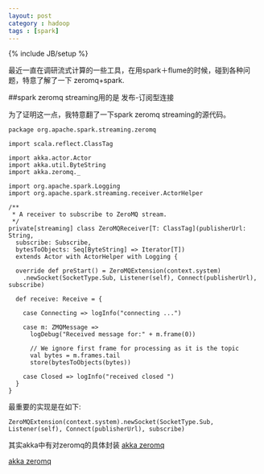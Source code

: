```yaml
---
layout: post
category : hadoop
tags : [spark]
---
```

{% include JB/setup %}


最近一直在调研流式计算的一些工具，在用spark＋flume的时候，碰到各种问题，特意了解了一下 zeromq+spark.

##spark zeromq streaming用的是 发布-订阅型连接

为了证明这一点，我特意翻了一下spark zeromq streaming的源代码。


    package org.apache.spark.streaming.zeromq

    import scala.reflect.ClassTag

    import akka.actor.Actor
    import akka.util.ByteString
    import akka.zeromq._

    import org.apache.spark.Logging
    import org.apache.spark.streaming.receiver.ActorHelper

    /**
     * A receiver to subscribe to ZeroMQ stream.
     */
    private[streaming] class ZeroMQReceiver[T: ClassTag](publisherUrl: String,
      subscribe: Subscribe,
      bytesToObjects: Seq[ByteString] => Iterator[T])
      extends Actor with ActorHelper with Logging {

      override def preStart() = ZeroMQExtension(context.system)
        .newSocket(SocketType.Sub, Listener(self), Connect(publisherUrl), subscribe)

      def receive: Receive = {

        case Connecting => logInfo("connecting ...")

        case m: ZMQMessage =>
          logDebug("Received message for:" + m.frame(0))

          // We ignore first frame for processing as it is the topic
          val bytes = m.frames.tail
          store(bytesToObjects(bytes))

        case Closed => logInfo("received closed ")
      }
    }

最重要的实现是在如下:

    ZeroMQExtension(context.system).newSocket(SocketType.Sub, Listener(self), Connect(publisherUrl), subscribe)

其实akka中有对zeromq的具体封装
[akka zeromq](http://www.gtan.com/akka_doc/scala/zeromq.html 'http://www.gtan.com/akka_doc/scala/zeromq.html')

[akka zeromq](http://doc.akka.io/docs/akka/snapshot/scala/zeromq.html 'http://doc.akka.io/docs/akka/snapshot/scala/zeromq.html')